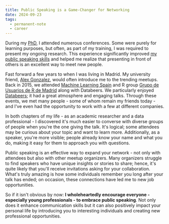 ```yaml
---
title: Public Speaking is a Game-Changer for Networking
date: 2024-09-23
tags:
  - permanent-note
  - career
---
```


During my [PhD](notes/10%20Years%20Later.%20Lessons%20from%20My%20PhD%20Experience.md), I attended numerous conferences. Some were purely for learning purposes, but often, as part of my training, I was required to present my ongoing research. This experience significantly improved [my public speaking skills]((mocs/moc-public-appearances.md)) and helped me realize that presenting in front of others is an excellent way to meet new people.

Fast forward a few years to when I was living in Madrid. My university friend, [Alex Gonzalez](https://www.linkedin.com/in/alejandro-gonzalez-diez-9a610930/), would often introduce me to the trending meetups. Back in 2015, we attended [Machine Learning Spain](https://www.meetup.com/es-ES/machinelearningspain/) and R group [Grupo de Usuarios de R de Madrid](https://madrid.r-es.org/) along with Databeers. We particularly enjoyed [Databeers](https://www.tumblr.com/databeers); it had a great atmosphere and engaging talks. Through these events, we met many people - some of whom remain my friends today - and I've even had the opportunity to work with a few at different companies.

In both chapters of my life - as an academic researcher and a data professional - I discovered it's much easier to converse with diverse groups of people when you're the one giving the talk. It's logical; some attendees may be curious about your topic and want to learn more. Additionally, as a speaker, you're more visible; people already know your name and what you do, making it easy for them to approach you with questions.

Public speaking is an effective way to expand your network - not only with attendees but also with other meetup organizers. Many organizers struggle to find speakers who have unique insights or stories to share; hence, it's quite likely that you'll receive invitations asking for your collaboration. What's truly amazing is how some individuals remember you long after your talk has ended; on occasion, these connections have led me to new job opportunities.

So if it isn't obvious by now: **I wholeheartedly encourage everyone - especially young professionals - to embrace public speaking**. Not only does it enhance communication skills but it can also positively impact your personal life by introducing you to interesting individuals and creating new professional opportunities.

